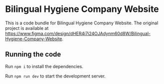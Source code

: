 
  # Bilingual Hygiene Company Website

  This is a code bundle for Bilingual Hygiene Company Website. The original project is available at https://www.figma.com/design/dHER4i7i24OJAdynm60d8W/Bilingual-Hygiene-Company-Website.

  ## Running the code

  Run `npm i` to install the dependencies.

  Run `npm run dev` to start the development server.
  